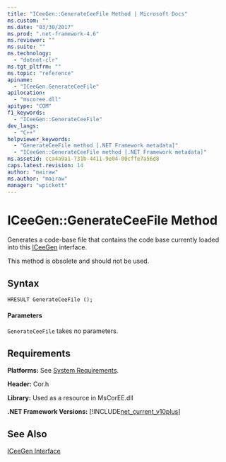 ```yaml
---
title: "ICeeGen::GenerateCeeFile Method | Microsoft Docs"
ms.custom: ""
ms.date: "03/30/2017"
ms.prod: ".net-framework-4.6"
ms.reviewer: ""
ms.suite: ""
ms.technology: 
  - "dotnet-clr"
ms.tgt_pltfrm: ""
ms.topic: "reference"
apiname: 
  - "ICeeGen.GenerateCeeFile"
apilocation: 
  - "mscoree.dll"
apitype: "COM"
f1_keywords: 
  - "ICeeGen::GenerateCeeFile"
dev_langs: 
  - "C++"
helpviewer_keywords: 
  - "GenerateCeeFile method [.NET Framework metadata]"
  - "ICeeGen::GenerateCeeFile method [.NET Framework metadata]"
ms.assetid: cca4a9a1-731b-4411-9e04-00cffe7a56d8
caps.latest.revision: 14
author: "mairaw"
ms.author: "mairaw"
manager: "wpickett"
---
```

# ICeeGen::GenerateCeeFile Method
Generates a code-base file that contains the code base currently loaded into this [ICeeGen](../../../../docs/framework/unmanaged-api/metadata/iceegen-interface.md) interface.  
  
 This method is obsolete and should not be used.  
  
## Syntax  
  
```  
HRESULT GenerateCeeFile ();  
```  
  
#### Parameters  
 `GenerateCeeFile` takes no parameters.  
  
## Requirements  
 **Platforms:** See [System Requirements](../../../../docs/framework/getting-started/system-requirements.md).  
  
 **Header:** Cor.h  
  
 **Library:** Used as a resource in MsCorEE.dll  
  
 **.NET Framework Versions:** [!INCLUDE[net_current_v10plus](../../../../includes/net-current-v10plus-md.md)]  
  
## See Also  
 [ICeeGen Interface](../../../../docs/framework/unmanaged-api/metadata/iceegen-interface.md)